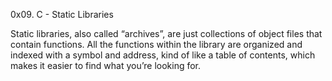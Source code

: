 0x09. C - Static Libraries

Static libraries, also called “archives”, are just collections of object files that contain functions. All the functions within the library are organized and indexed with a symbol and address, kind of like a table of contents, which makes it easier to find what you’re looking for.
